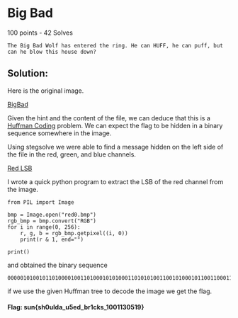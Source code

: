 # Big Bad

100 points - 42 Solves

```
The Big Bad Wolf has entered the ring. He can HUFF, he can puff, but can he blow this house down?
```

## Solution:

Here is the original image.

[BigBad](BigBad.png)

Given the hint and the content of the file, we can deduce that this is a [Huffman Coding](https://en.wikipedia.org/wiki/Huffman_coding) problem. We can expect the flag to be hidden in a binary sequence somewhere in the image.

Using stegsolve we were able to find a message hidden on the left side of the file in the red, green, and blue channels.

[Red LSB](red0.bmp)

I wrote a quick python program to extract the LSB of the red channel from the image.

```
from PIL import Image

bmp = Image.open("red0.bmp")
rgb_bmp = bmp.convert("RGB")
for i in range(0, 256):
    r, g, b = rgb_bmp.getpixel((i, 0))
    print(r & 1, end="")

print()
```

and obtained the binary sequence
```
0000010100101101000010011010001010100011010101001100101000101100110001110111111001100111011111000000111100010010110011001111101010001100011111011111111...
```

if we use the given Huffman tree to decode the image we get the flag.

#### Flag: sun{sh0ulda_u5ed_br1cks_1001130519}